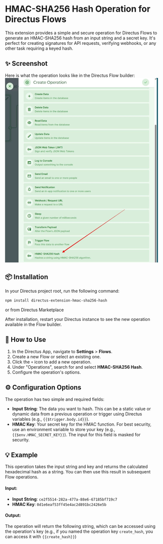 # HMAC-SHA256 Hash Operation for Directus Flows


This extension provides a simple and secure operation for Directus Flows to generate an HMAC-SHA256 hash from an input string and a secret key. It's perfect for creating signatures for API requests, verifying webhooks, or any other task requiring a keyed hash.

## ✨ Screenshot

Here is what the operation looks like in the Directus Flow builder:
![alt text](https://raw.githubusercontent.com/kamilnader/directus-extension-hmac-sha256-hash/main/operation-preview.jpeg)
    

## 📦 Installation

In your Directus project root, run the following command:

```bash
npm install directus-extension-hmac-sha256-hash
```

or from Directus Marketplace

After installation, restart your Directus instance to see the new operation available in the Flow builder.

## 🚀 How to Use

1.  In the Directus App, navigate to **Settings** > **Flows**.
2.  Create a new Flow or select an existing one.
3.  Click the `+` icon to add a new operation.
4.  Under "Operations", search for and select **HMAC-SHA256 Hash**.
5.  Configure the operation's options.

## ⚙️ Configuration Options

The operation has two simple and required fields:

*   **Input String**: The data you want to hash. This can be a static value or dynamic data from a previous operation or trigger using Directus variables (e.g., `{{$trigger.body.id}}`).
*   **HMAC Key**: Your secret key for the HMAC function. For best security, use an environment variable to store your key (e.g., `{{$env.HMAC_SECRET_KEY}}`). The input for this field is masked for security.

## 💡 Example

This operation takes the input string and key and returns the calculated hexadecimal hash as a string. You can then use this result in subsequent Flow operations.

#### **Input:**

*   **Input String**: `ce2f5514-282a-477a-88e6-67185bf719c7`
*   **HMAC Key**: `0d1e6eaf53ff45e4ac2d891bc2426e5b`

#### **Output:**

The operation will return the following string, which can be accessed using the operation's key (e.g., if you named the operation key `create_hash`, you can access it with `{{create_hash}}`)